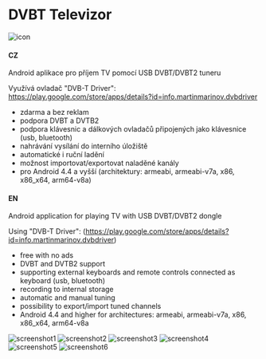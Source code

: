 # DVBT Televizor

![icon](https://github.com/petrj/DVBTTelevizor/blob/master/Graphics/icon256x256.png)

#### CZ
Android aplikace pro příjem TV pomocí USB DVBT/DVBT2 tuneru 

Využívá ovladač "DVB-T Driver": https://play.google.com/store/apps/details?id=info.martinmarinov.dvbdriver

- zdarma a bez reklam
- podpora DVBT a DVTB2
- podpora klávesnic a dálkových ovladačů připojených jako klávesnice (usb, bluetooth)
- nahrávání vysílání do interního úložiště
- automatické i ruční ladění
- možnost importovat/exportovat naladěné kanály
- pro Android 4.4 a vyšší (architektury: armeabi, armeabi-v7a, x86, x86_x64, arm64-v8a) 


#### EN
Android application for playing TV with USB DVBT/DVBT2 dongle

Using "DVB-T Driver": (https://play.google.com/store/apps/details?id=info.martinmarinov.dvbdriver)

- free with no ads
- DVBT and DVTB2 support
- supporting external keyboards and remote controls connected as keyboard (usb, bluetooth)
- recording to internal storage
- automatic and manual tuning
- possibility to export/import tuned channels
- Android 4.4 and higher for architectures: armeabi, armeabi-v7a, x86, x86_x64, arm64-v8a

![screenshot1](https://github.com/petrj/DVBTTelevizor/blob/master/Graphics/Screenshot1.png)
![screenshot2](https://github.com/petrj/DVBTTelevizor/blob/master/Graphics/Screenshot2.png)
![screenshot3](https://github.com/petrj/DVBTTelevizor/blob/master/Graphics/Screenshot3.png)
![screenshot4](https://github.com/petrj/DVBTTelevizor/blob/master/Graphics/Screenshot4.png)
![screenshot5](https://github.com/petrj/DVBTTelevizor/blob/master/Graphics/Screenshot5.png)
![screenshot6](https://github.com/petrj/DVBTTelevizor/blob/master/Graphics/Screenshot6.png)
